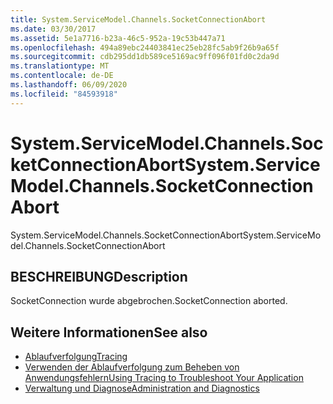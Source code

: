 ```yaml
---
title: System.ServiceModel.Channels.SocketConnectionAbort
ms.date: 03/30/2017
ms.assetid: 5e1a7716-b23a-46c5-952a-19c53b447a71
ms.openlocfilehash: 494a89ebc24403841ec25eb28fc5ab9f26b9a65f
ms.sourcegitcommit: cdb295dd1db589ce5169ac9ff096f01fd0c2da9d
ms.translationtype: MT
ms.contentlocale: de-DE
ms.lasthandoff: 06/09/2020
ms.locfileid: "84593918"
---
```

# <a name="systemservicemodelchannelssocketconnectionabort"></a><span data-ttu-id="b88f1-102">System.ServiceModel.Channels.SocketConnectionAbort</span><span class="sxs-lookup"><span data-stu-id="b88f1-102">System.ServiceModel.Channels.SocketConnectionAbort</span></span>
<span data-ttu-id="b88f1-103">System.ServiceModel.Channels.SocketConnectionAbort</span><span class="sxs-lookup"><span data-stu-id="b88f1-103">System.ServiceModel.Channels.SocketConnectionAbort</span></span>  
  
## <a name="description"></a><span data-ttu-id="b88f1-104">BESCHREIBUNG</span><span class="sxs-lookup"><span data-stu-id="b88f1-104">Description</span></span>  
 <span data-ttu-id="b88f1-105">SocketConnection wurde abgebrochen.</span><span class="sxs-lookup"><span data-stu-id="b88f1-105">SocketConnection aborted.</span></span>  
  
## <a name="see-also"></a><span data-ttu-id="b88f1-106">Weitere Informationen</span><span class="sxs-lookup"><span data-stu-id="b88f1-106">See also</span></span>

- [<span data-ttu-id="b88f1-107">Ablaufverfolgung</span><span class="sxs-lookup"><span data-stu-id="b88f1-107">Tracing</span></span>](index.md)
- [<span data-ttu-id="b88f1-108">Verwenden der Ablaufverfolgung zum Beheben von Anwendungsfehlern</span><span class="sxs-lookup"><span data-stu-id="b88f1-108">Using Tracing to Troubleshoot Your Application</span></span>](using-tracing-to-troubleshoot-your-application.md)
- [<span data-ttu-id="b88f1-109">Verwaltung und Diagnose</span><span class="sxs-lookup"><span data-stu-id="b88f1-109">Administration and Diagnostics</span></span>](../index.md)

